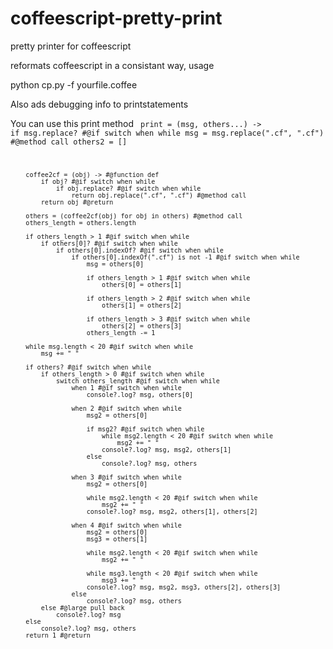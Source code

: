 coffeescript-pretty-print
=========================

pretty printer for coffeescript

reformats coffeescript in a consistant way, usage

python cp.py -f yourfile.coffee

Also ads debugging info to printstatements

You can use this print method
<code>
print = (msg, others...) ->
    if msg.replace? #@if switch when while
        msg = msg.replace(".cf", ".cf") #@method call
        others2 = []

        coffee2cf = (obj) -> #@function def
            if obj? #@if switch when while
                if obj.replace? #@if switch when while
                    return obj.replace(".cf", ".cf") #@method call
            return obj #@return

        others = (coffee2cf(obj) for obj in others) #@method call
        others_length = others.length

        if others_length > 1 #@if switch when while
            if others[0]? #@if switch when while
                if others[0].indexOf? #@if switch when while
                    if others[0].indexOf(".cf") is not -1 #@if switch when while
                        msg = others[0]

                        if others_length > 1 #@if switch when while
                            others[0] = others[1]

                        if others_length > 2 #@if switch when while
                            others[1] = others[2]

                        if others_length > 3 #@if switch when while
                            others[2] = others[3]
                        others_length -= 1

        while msg.length < 20 #@if switch when while
            msg += " "

        if others? #@if switch when while
            if others_length > 0 #@if switch when while
                switch others_length #@if switch when while
                    when 1 #@if switch when while
                        console?.log? msg, others[0]

                    when 2 #@if switch when while
                        msg2 = others[0]

                        if msg2? #@if switch when while
                            while msg2.length < 20 #@if switch when while
                                msg2 += " "
                            console?.log? msg, msg2, others[1]
                        else
                            console?.log? msg, others

                    when 3 #@if switch when while
                        msg2 = others[0]

                        while msg2.length < 20 #@if switch when while
                            msg2 += " "
                        console?.log? msg, msg2, others[1], others[2]

                    when 4 #@if switch when while
                        msg2 = others[0]
                        msg3 = others[1]

                        while msg2.length < 20 #@if switch when while
                            msg2 += " "

                        while msg3.length < 20 #@if switch when while
                            msg3 += " "
                        console?.log? msg, msg2, msg3, others[2], others[3]
                    else
                        console?.log? msg, others
            else #@large pull back
                console?.log? msg
        else
            console?.log? msg, others
        return 1 #@return

</code>
